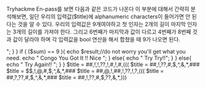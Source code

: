 Tryhackme En-pass를 보면 다음과 같은 코드가 나온다 
이 부분에 대해서 간략히 분석해보면, 일단 우리의 입력값($title)에 alphanumeric characters이 들어가면 
안 된다는 것을 알 수 있다. 우리의 입력값은 9개여야하고 첫 인자는 2개의 길이 마지막 인자는 3개의 길이를
가져야 한다. 그리고 6번째가 마지막과 값이 다르고 4번째가 8번째 것과 값이 달라야 하며 
각 입력값을 bool 연산을 해서 합쳤을 때 9가 나오면 된다. 

<?php
if($_SERVER["REQUEST_METHOD"] == "POST"){
   $title = $_POST["title"];
   if (!preg_match('/[a-zA-Z0-9]/i' , $title )){
          $val = explode(",",$title);
          $sum = 0;
          for($i = 0 ; $i < 9; $i++){
                if ( (strlen($val[0]) == 2) and (strlen($val[8]) ==  3 ))  {
                    if ( $val[5] !=$val[8]  and $val[3]!=$val[7] ) 
                        $sum = $sum+ (bool)$val[$i]."<br>"; 
                }
          }

          if ( ($sum) == 9 ){
              echo $result;//do not worry you'll get what you need.
              echo " Congo You Got It !! Nice ";
            }
                    else{
                      echo "  Try Try!!";
                    }
          }
          else{
            echo "  Try Again!! ";
          }     
  }

$title = ##,!,!,??,!,#,!,#,(((
$title = ##,!,??,#,$,^,&,*,###
$title = $$,!,@,#,$,^,&,*,###
$title = ##,@,!,##,!,??,!,?,(((
$title = ##,?,??,#,$,^,&,*,###
$title = ##,!,??,#,$,??,&,*,)))
